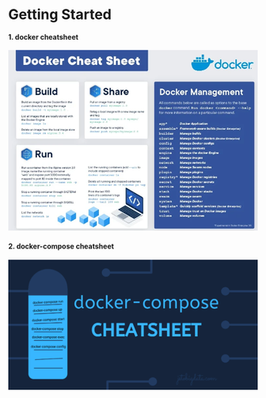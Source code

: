 # Getting Started

#### 1. docker cheatsheet
![Screenshot](https://github.com/OzgurAkinci/Dockerfiles/blob/main/docker-cheatsheet.png?raw=true)

#### 2. docker-compose cheatsheet
![Screenshot](https://github.com/OzgurAkinci/Dockerfiles/blob/main/docker-compose-cheatsheet.png?raw=true)
